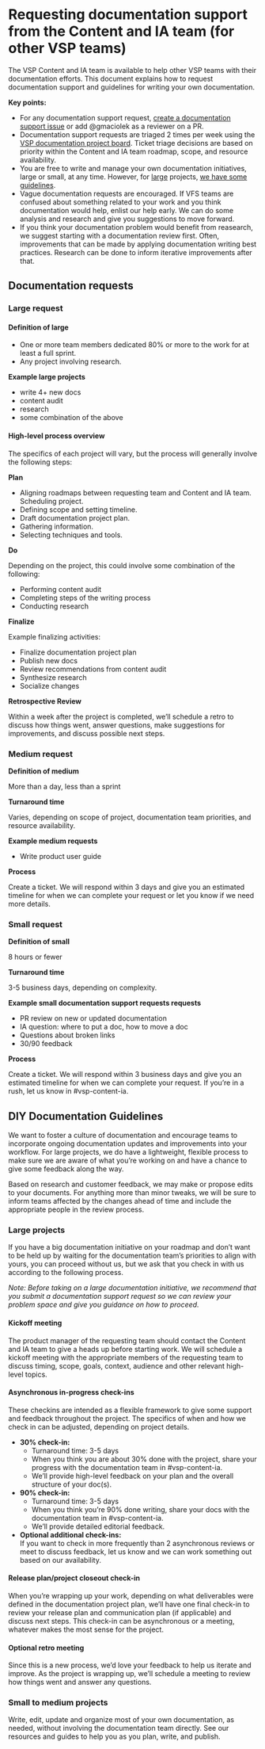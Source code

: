 # Requesting documentation support from the Content and IA team (for other VSP teams)

The VSP Content and IA team is available to help other VSP teams with their documentation efforts. This document explains how to request documentation support and guidelines for writing your own documentation.

**Key points:**

*   For any documentation support request, [create a documentation support issue](https://github.com/department-of-veterans-affairs/va.gov-team/issues/new?assignees=gmaciolek&labels=content-ia-team%2C+documentation-support&template=documentation-support-request.md) or add @gmaciolek as a reviewer on a PR.
*   Documentation support requests are triaged 2 times per week using the [VSP documentation project board](https://github.com/department-of-veterans-affairs/va.gov-team/projects/16). Ticket triage decisions are based on priority within the Content and IA team roadmap, scope, and resource availability.
*   You are free to write and manage your own documentation initiatives, large or small, at any time. However, for [large](#large-project) projects, [we have some guidelines](#diy-guidelines).
*   Vague documentation requests are encouraged. If VFS teams are confused about something related to your work and you think documentation would help, enlist our help early. We can do some analysis and research and give you suggestions to move forward.
*   If you think your documentation problem would benefit from reasearch, we suggest starting with a documentation review first. Often, improvements that can be made by applying documentation writing best practices. Research can be done to inform iterative improvements after that.


## Documentation requests


### Large request

<a name="large-project"></a>
#### Definition of large

*   One or more team members dedicated 80% or more to the work for at least a full sprint.
*   Any project involving research.


**Example large projects**

*   write 4+ new docs
*   content audit
*   research
*   some combination of the above


#### High-level process overview

The specifics of each project will vary, but the process will generally involve the following steps:

**Plan**

*   Aligning roadmaps between requesting team and Content and IA team. Scheduling project.
*   Defining scope and setting timeline.
*   Draft documentation project plan.
*   Gathering information.
*   Selecting techniques and tools.

**Do**

Depending on the project, this could involve some combination of the following:


*   Performing content audit
*   Completing steps of the writing process
*   Conducting research

**Finalize**

Example finalizing activities:

*   Finalize documentation project plan
*   Publish new docs
*   Review recommendations from content audit
*   Synthesize research
*   Socialize changes

**Retrospective Review**

Within a week after the project is completed, we’ll schedule a retro to discuss how things went, answer questions, make suggestions for improvements, and discuss possible next steps.


### Medium request

**Definition of medium**

More than a day, less than a sprint

**Turnaround time**

Varies, depending on scope of project, documentation team priorities, and resource availability.

**Example medium requests**

*   Write product user guide

**Process**

Create a ticket. We will respond within 3 days and give you an estimated timeline for when we can complete your request or let you know if we need more details. 


### Small request

**Definition of small**

8 hours or fewer 

**Turnaround time**

3-5 business days, depending on complexity. 

**Example small documentation support requests requests**

*   PR review on new or updated documentation
*   IA question: where to put a doc, how to move a doc
*   Questions about broken links
*   30/90 feedback

**Process**

Create a ticket. We will respond within 3 business days and give you an estimated timeline for when we can complete your request. If you’re in a rush, let us know in #vsp-content-ia.

<a name="diy-guidelines"></a>
## DIY Documentation Guidelines

We want to foster a culture of documentation and encourage teams to incorporate ongoing documentation updates and improvements into your workflow. For large projects, we do have a lightweight, flexible process to make sure we are aware of what you’re working on and have a chance to give some feedback along the way.

Based on research and customer feedback, we may make or propose edits to your documents. For anything more than minor tweaks, we will be sure to inform teams affected by the changes ahead of time and include the appropriate people in the review process.


### Large projects

If you have a big documentation initiative on your roadmap and don’t want to be held up by waiting for the documentation team’s priorities to align with yours, you can proceed without us, but we ask that you check in with us according to the following process.

*Note: Before taking on a large documentation initiative, we recommend that you submit a documentation support request so we can review your problem space and give you guidance on how to proceed.* 


#### Kickoff meeting

The product manager of the requesting team should contact the Content and IA team to give a heads up before starting work. We will schedule a kickoff meeting with the appropriate members of the requesting team to discuss timing, scope, goals, context, audience and other relevant high-level topics.


#### Asynchronous in-progress check-ins

These checkins are intended as a flexible framework to give some support and feedback throughout the project. The specifics of when and how we check in can be adjusted, depending on project details. 

*   **30% check-in:**
    *   Turnaround time: 3-5 days
    *   When you think you are about 30% done with the project, share your progress with the documentation team in #vsp-content-ia. 
    *   We’ll provide high-level feedback on your plan and the overall structure of your doc(s).
*   **90% check-in:**
    *   Turnaround time: 3-5 days
    *   When you think you’re 90% done writing, share your docs with the documentation team in #vsp-content-ia.
    *   We’ll provide detailed editorial feedback.
*   **Optional additional check-ins:** \
If you want to check in more frequently than 2 asynchronous reviews or meet to discuss feedback, let us know and we can work something out based on our availability.


#### Release plan/project closeout check-in

When you’re wrapping up your work, depending on what deliverables were defined in the documentation project plan, we’ll have one final check-in to review your release plan and communication plan (if applicable) and discuss next steps. This check-in can be asynchronous or a meeting, whatever makes the most sense for the project.


#### Optional retro meeting

Since this is a new process, we’d love your feedback to help us iterate and improve. As the project is wrapping up, we’ll schedule a meeting to review how things went and answer any questions.


### Small to medium projects

Write, edit, update and organize most of your own documentation, as needed, without involving the documentation team directly. See our resources and guides to help you as you plan, write, and publish.



